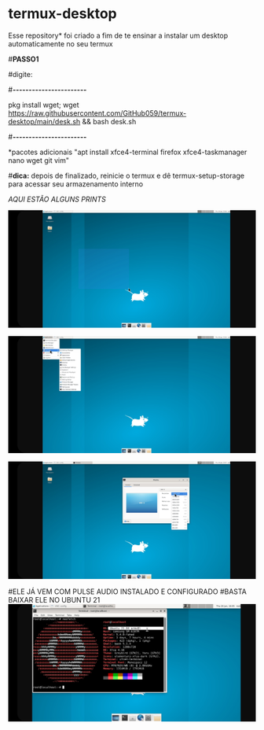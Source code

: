 # termux-desktop
Esse repository* foi criado a fim de te ensinar a instalar um desktop automaticamente no seu termux




#**PASSO1**

#digite:

#**-----------------------**



pkg install wget; wget https://raw.githubusercontent.com/GitHub059/termux-desktop/main/desk.sh && bash desk.sh



#**-----------------------**


*pacotes adicionais "apt install xfce4-terminal firefox xfce4-taskmanager nano wget git vim"
  
  
#**dica:** depois de finalizado, reinicie o termux e dê termux-setup-storage para acessar seu armazenamento interno



*AQUI ESTÃO ALGUNS PRINTS*

![print](imagem1.jpg)



![print](imagem2.jpg)




![print](imagem3.jpg)


#ELE JÁ VEM COM PULSE AUDIO INSTALADO E CONFIGURADO
#BASTA BAIXAR ELE NO UBUNTU 21 
![print](imagem4.jpg)
